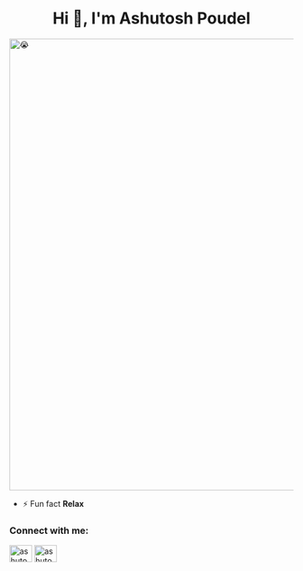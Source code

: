 <h1 align="center">Hi 👋, I'm Ashutosh Poudel</h1>

<img align="center" alt="😭" width="800" src="https://res.cloudinary.com/dbqwgkgez/image/upload/v1733423921/fbc6f31bd3b84159470b973aca7e0f97_gif_1_920_1_080_pixels_rechbt.gif">


- ⚡ Fun fact **Relax**

<h3 align="left">Connect with me:</h3>
<p align="left">
<a href="https://linkedin.com/in/Ashutosh Poudel" target="blank"><img align="center" src="https://raw.githubusercontent.com/rahuldkjain/github-profile-readme-generator/master/src/images/icons/Social/linked-in-alt.svg" alt="ashutosh poudel" height="30" width="40" /></a>
<a href="https://instagram.com/ashutosh_poudel" target="blank"><img align="center" src="https://raw.githubusercontent.com/rahuldkjain/github-profile-readme-generator/master/src/images/icons/Social/instagram.svg" alt="ashutosh_poudel" height="30" width="40" /></a>
</p>

